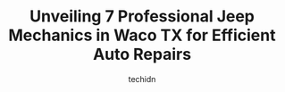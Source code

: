 ---
layout: ampstory
image: https://images.unsplash.com/photo-1611088135647-aa5eb1b5f390?ixlib=rb-4.0.3&ixid=MnwxMjA3fDB8MHxwaG90by1wYWdlfHx8fGVufDB8fHx8&auto=format&fit=crop&w=640&h=853&q=80
author: techidn
featured: false
description: Discover the 7 best Jeep Mechanic in Waco TX, USA and ensure your vehicle receives the highest quality of care. These trusted professionals are known for their skill, knowledge, and dedicati
title: Unveiling 7 Professional Jeep Mechanics in Waco TX for Efficient Auto Repairs
cover:
   title: Unveiling 7 Professional Jeep Mechanics in Waco TX for Efficient Auto Repairs
   subtitle: Rickpate
   background: https://images.unsplash.com/photo-1611088135647-aa5eb1b5f390?ixlib=rb-4.0.3&ixid=MnwxMjA3fDB8MHxwaG90by1wYWdlfHx8fGVufDB8fHx8&auto=format&fit=crop&w=640&h=853&q=80

pages: 
 - layout: thirds
   top: <h1>#1 Jesse Britts Automotive</h1>
   bottom: "<p>First time customer here. Came in this morning for an oil change. I called the day before and was advised to arrive when they opened at 7-30am, and as I had expected by 7</p>"
   background: https://www.knot35.com/toplist/wp-content/uploads/2023/06/best-jeep-mechanic-1-in-waco-tx-1685832795.jpeg
   backgroundblur: true
 - layout: thirds
   top: <h1>#2 Freds Radiator & Auto Repair</h1>
   bottom: "<p>1726 Burnett Ave, Waco, TX 76706, United States</p>"
   background: https://www.knot35.com/toplist/wp-content/uploads/2023/06/best-jeep-mechanic-2-in-waco-tx-1685832796.jpeg
   cta:
      link: https://www.knot35.com/toplist/unveiling-7-professional-jeep-mechanics-in-waco-tx-for-efficient-auto-repairs/
      text: Unveiling 7 Professional Jeep Mechanics in Waco TX for Efficient Auto Repairs
 - layout: thirds
   top: <h1>#3 Kish Complete Car Care Center</h1>
   bottom: "<p>5300 Franklin Ave, Waco, TX 76710, United States</p>"
   background: https://www.knot35.com/toplist/wp-content/uploads/2023/06/best-jeep-mechanic-3-in-waco-tx-1685832796.jpeg
   cta:
      link: https://www.knot35.com/toplist/unveiling-7-professional-jeep-mechanics-in-waco-tx-for-efficient-auto-repairs/
      text: Unveiling 7 Professional Jeep Mechanics in Waco TX for Efficient Auto Repairs
 - layout: thirds
   top: <h1>#4 Dunns Auto Repair</h1>
   bottom: "<p>208 Lake Air Dr, Waco, TX 76710, United States</p>"
   background: https://images.unsplash.com/photo-1527067829737-402993088e6b?ixlib=rb-4.0.3&ixid=MnwxMjA3fDB8MHxwaG90by1wYWdlfHx8fGVufDB8fHx8&auto=format&fit=crop&w=640&h=853&q=80
   cta:
      link: https://www.knot35.com/toplist/unveiling-7-professional-jeep-mechanics-in-waco-tx-for-efficient-auto-repairs/
      text: Unveiling 7 Professional Jeep Mechanics in Waco TX for Efficient Auto Repairs
 - layout: thirds
   top: <h1>#5 Mobile Mechanic Services LLC</h1>
   bottom: "<p>2405 J J Flewellen Rd, Waco, TX 76704, United States</p>"
   background: https://images.unsplash.com/photo-1552083974-186346191183?ixlib=rb-4.0.3&ixid=MnwxMjA3fDB8MHxwaG90by1wYWdlfHx8fGVufDB8fHx8&auto=format&fit=crop&w=640&h=853&q=80
   cta:
      link: https://www.knot35.com/toplist/unveiling-7-professional-jeep-mechanics-in-waco-tx-for-efficient-auto-repairs/
      text: Unveiling 7 Professional Jeep Mechanics in Waco TX for Efficient Auto Repairs
 - layout: thirds
   top: <h1>#6 CMP Auto Repair</h1>
   bottom: "<p>321 N Loop Dr, Waco, TX 76705, United States</p>"
   background: https://images.unsplash.com/photo-1534312527009-56c7016453e6?ixlib=rb-4.0.3&ixid=MnwxMjA3fDB8MHxwaG90by1wYWdlfHx8fGVufDB8fHx8&auto=format&fit=crop&w=640&h=853&q=80
   cta:
      link: https://www.knot35.com/toplist/unveiling-7-professional-jeep-mechanics-in-waco-tx-for-efficient-auto-repairs/
      text: Unveiling 7 Professional Jeep Mechanics in Waco TX for Efficient Auto Repairs
 - layout: thirds
   top: <h1>#7 Perales Brothers Automotive</h1>
   bottom: "<p>1125 Austin Ave, Waco, TX 76701, United States</p>"
   background: https://images.unsplash.com/photo-1524169358666-79f22534bc6e?ixlib=rb-4.0.3&ixid=MnwxMjA3fDB8MHxwaG90by1wYWdlfHx8fGVufDB8fHx8&auto=format&fit=crop&w=640&h=853&q=80
   cta:
      link: https://www.knot35.com/toplist/unveiling-7-professional-jeep-mechanics-in-waco-tx-for-efficient-auto-repairs/
      text: Unveiling 7 Professional Jeep Mechanics in Waco TX for Efficient Auto Repairs
 - layout: thirds
   middle: Continue reading...
   background: https://images.unsplash.com/photo-1462556791646-c201b8241a94?ixlib=rb-4.0.3&ixid=MnwxMjA3fDB8MHxwaG90by1wYWdlfHx8fGVufDB8fHx8&auto=format&fit=crop&w=640&h=853&q=80
   cta:
      link: https://www.knot35.com/toplist/unveiling-7-professional-jeep-mechanics-in-waco-tx-for-efficient-auto-repairs/
      text: Unveiling 7 Professional Jeep Mechanics in Waco TX for Efficient Auto Repairs
      
---